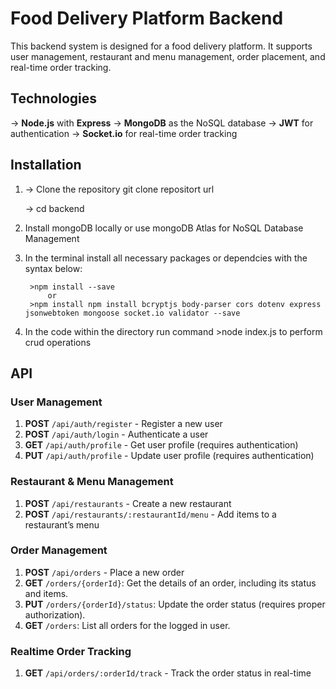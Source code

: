 # Food Delivery Platform Backend

This backend system is designed for a food delivery platform. It supports user management, restaurant and menu management, order placement, and real-time order tracking.

## Technologies

-> **Node.js** with **Express**
-> **MongoDB** as the NoSQL database
-> **JWT** for authentication
-> **Socket.io** for real-time order tracking

## Installation

1.  -> Clone the repository
       git clone repositort url

    -> cd backend

2. Install mongoDB locally or use mongoDB Atlas for NoSQL Database Management

3. In the terminal install all necessary packages or dependcies with the syntax below:

        >npm install --save
            or
        >npm install npm install bcryptjs body-parser cors dotenv express jsonwebtoken mongoose socket.io validator --save

4. In the code within the directory run command >node index.js to perform crud operations 




## API

### User Management

1. **POST** `/api/auth/register` - Register a new user
2. **POST** `/api/auth/login` - Authenticate a user
3. **GET** `/api/auth/profile` - Get user profile (requires authentication)
4. **PUT** `/api/auth/profile` - Update user profile (requires authentication)

### Restaurant & Menu Management

1. **POST** `/api/restaurants` - Create a new restaurant
2. **POST** `/api/restaurants/:restaurantId/menu` - Add items to a restaurant’s menu

### Order Management

1. **POST** `/api/orders` - Place a new order
2. **GET** `/orders/{orderId}`: Get the details of an order, including its status and items.
3. **PUT** `/orders/{orderId}/status`: Update the order status (requires proper authorization).
4. **GET** `/orders`: List all orders for the logged in user.

### Realtime Order Tracking

1. **GET** `/api/orders/:orderId/track` - Track the order status in real-time

